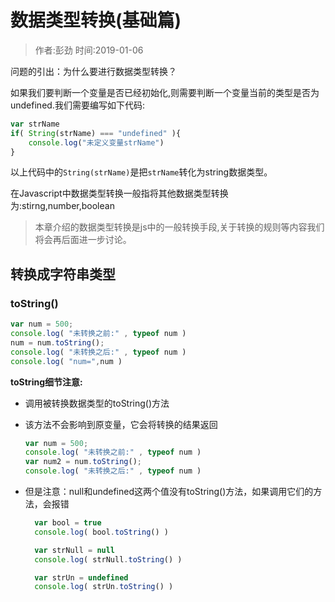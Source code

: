 # 数据类型转换(基础篇)

> 作者:彭劲  时间:2019-01-06

问题的引出：为什么要进行数据类型转换？

如果我们要判断一个变量是否已经初始化,则需要判断一个变量当前的类型是否为undefined.我们需要编写如下代码:

```javascript
var strName
if( String(strName) === "undefined" ){
	console.log("未定义变量strName")
}
```

以上代码中的`String(strName)`是把`strName`转化为string数据类型。

在Javascript中数据类型转换一般指将其他数据类型转换为:stirng,number,boolean


> 本章介绍的数据类型转换是js中的一般转换手段,关于转换的规则等内容我们将会再后面进一步讨论。

## 转换成字符串类型

### toString()

  ```javascript
  var num = 500;
  console.log( "未转换之前:" , typeof num )
  num = num.toString();
  console.log( "未转换之后:" , typeof num )
  console.log( "num=",num )
  ```

**toString细节注意:**

* 调用被转换数据类型的toString()方法
* 该方法不会影响到原变量，它会将转换的结果返回

  ```javascript
  var num = 500;
  console.log( "未转换之前:" , typeof num )
  var num2 = num.toString();
  console.log( "未转换之后:" , typeof num )
  ```

* 但是注意：null和undefined这两个值没有toString()方法，如果调用它们的方法，会报错

  ```javascript
	var bool = true
	console.log( bool.toString() )

	var strNull = null
	console.log( strNull.toString() )

	var strUn = undefined
	console.log( strUn.toString() )
  ```

